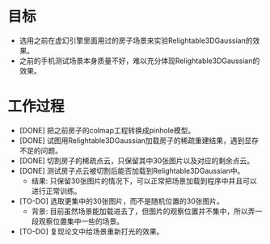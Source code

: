 # 目标
- 选用之前在虚幻引擎里面用过的房子场景来实验Relightable3DGaussian的效果。
- 之前的手机测试场景本身质量不好，难以充分体现Relightable3DGaussian的效果。

# 工作过程
- [DONE] 把之前房子的colmap工程转换成pinhole模型。
- [DONE] 试图用Relightable3DGaussian加载房子的稀疏重建结果，遇到显存不足的问题。
- [DONE] 切割房子的稀疏点云，只保留其中30张图片以及对应的剩余点云。
- [DONE] 测试房子点云被切割后能否加载到Relightable3DGaussian中。
	- 结果: 只保留30张图片的情况下，可以正常把场景加载到程序中并且可以进行正常训练。
- [TO-DO] 选取更集中的30张图片，而不是随机位置的30张图片。
	- 背景: 目前虽然场景能加载进去了，但图片的观察位置并不集中，所以弄一段观察位置集中一些的场景。
- [TO-DO] 复现论文中给场景重新打光的效果。